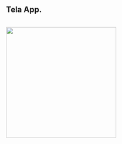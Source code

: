 <div> 
<h2>Tela App.</h2>
 <br>
<img src="https://user-images.githubusercontent.com/101026041/192914969-5331dcde-c749-45ef-bdd5-8af62c03a7df.jpeg" width="300px" />
 </div>
